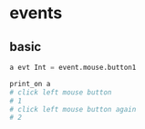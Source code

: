 # events
## basic
```python
a evt Int = event.mouse.button1

print_on a
# click left mouse button
# 1
# click left mouse button again
# 2
```

